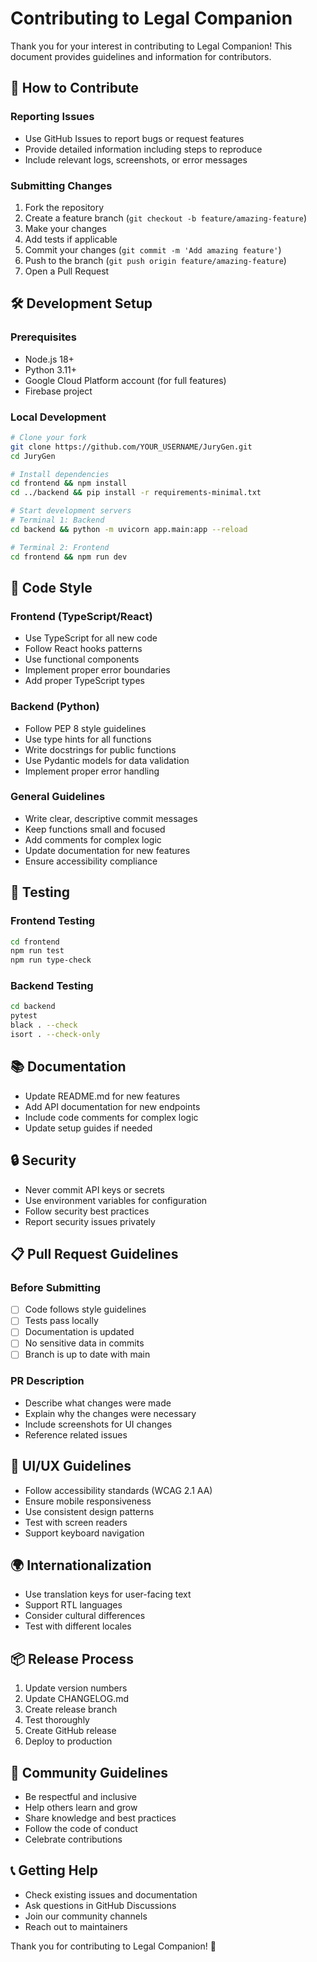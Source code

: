 # Contributing to Legal Companion

Thank you for your interest in contributing to Legal Companion! This document provides guidelines and information for contributors.

## 🎯 How to Contribute

### Reporting Issues
- Use GitHub Issues to report bugs or request features
- Provide detailed information including steps to reproduce
- Include relevant logs, screenshots, or error messages

### Submitting Changes
1. Fork the repository
2. Create a feature branch (`git checkout -b feature/amazing-feature`)
3. Make your changes
4. Add tests if applicable
5. Commit your changes (`git commit -m 'Add amazing feature'`)
6. Push to the branch (`git push origin feature/amazing-feature`)
7. Open a Pull Request

## 🛠️ Development Setup

### Prerequisites
- Node.js 18+
- Python 3.11+
- Google Cloud Platform account (for full features)
- Firebase project

### Local Development
```bash
# Clone your fork
git clone https://github.com/YOUR_USERNAME/JuryGen.git
cd JuryGen

# Install dependencies
cd frontend && npm install
cd ../backend && pip install -r requirements-minimal.txt

# Start development servers
# Terminal 1: Backend
cd backend && python -m uvicorn app.main:app --reload

# Terminal 2: Frontend  
cd frontend && npm run dev
```

## 📝 Code Style

### Frontend (TypeScript/React)
- Use TypeScript for all new code
- Follow React hooks patterns
- Use functional components
- Implement proper error boundaries
- Add proper TypeScript types

### Backend (Python)
- Follow PEP 8 style guidelines
- Use type hints for all functions
- Write docstrings for public functions
- Use Pydantic models for data validation
- Implement proper error handling

### General Guidelines
- Write clear, descriptive commit messages
- Keep functions small and focused
- Add comments for complex logic
- Update documentation for new features
- Ensure accessibility compliance

## 🧪 Testing

### Frontend Testing
```bash
cd frontend
npm run test
npm run type-check
```

### Backend Testing
```bash
cd backend
pytest
black . --check
isort . --check-only
```

## 📚 Documentation

- Update README.md for new features
- Add API documentation for new endpoints
- Include code comments for complex logic
- Update setup guides if needed

## 🔒 Security

- Never commit API keys or secrets
- Use environment variables for configuration
- Follow security best practices
- Report security issues privately

## 📋 Pull Request Guidelines

### Before Submitting
- [ ] Code follows style guidelines
- [ ] Tests pass locally
- [ ] Documentation is updated
- [ ] No sensitive data in commits
- [ ] Branch is up to date with main

### PR Description
- Describe what changes were made
- Explain why the changes were necessary
- Include screenshots for UI changes
- Reference related issues

## 🎨 UI/UX Guidelines

- Follow accessibility standards (WCAG 2.1 AA)
- Ensure mobile responsiveness
- Use consistent design patterns
- Test with screen readers
- Support keyboard navigation

## 🌍 Internationalization

- Use translation keys for user-facing text
- Support RTL languages
- Consider cultural differences
- Test with different locales

## 📦 Release Process

1. Update version numbers
2. Update CHANGELOG.md
3. Create release branch
4. Test thoroughly
5. Create GitHub release
6. Deploy to production

## 🤝 Community Guidelines

- Be respectful and inclusive
- Help others learn and grow
- Share knowledge and best practices
- Follow the code of conduct
- Celebrate contributions

## 📞 Getting Help

- Check existing issues and documentation
- Ask questions in GitHub Discussions
- Join our community channels
- Reach out to maintainers

Thank you for contributing to Legal Companion! 🎉